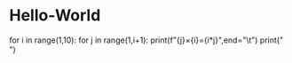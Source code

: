 # Hello-World
for i in range(1,10):
    for j in range(1,i+1):
        print(f"{j}×{i}={i*j}",end="\t") 
    print(" ")
